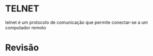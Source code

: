 # TELNET

telnet é um protocolo de comunicação que permite conectar-se a um computador remoto


# Revisão 